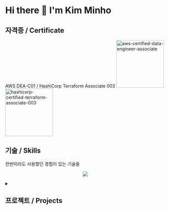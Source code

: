 # Hi there 👋 I'm Kim Minho

## 자격증 / Certificate
AWS DEA-C01 / HashiCorp Terraform Associate 003
<img width="150" height="auto" alt="aws-certified-data-engineer-associate" src="https://github.com/user-attachments/assets/36163081-9f97-461a-9f72-d27f896fcdb3" />
<img width="150" height="auto" alt="hashicorp-certified-terraform-associate-003" src="https://github.com/user-attachments/assets/771c2bcf-0001-4af9-bc04-dc473f02ad83" />
  
## 기술 / Skills
한번이라도 사용했던 경험이 있는 기술들
<p align="center">
  <a href="https://skillicons.dev">
    <img src="https://skillicons.dev/icons?i=aws,kubernetes,docker,terraform,linux,gcp,visualstudio,vscode,git,windows,notion" />
  </a>
</p>
<details>
  <summary><h2>프로젝트 / Projects</h2></summary>
    ### 1. Linux
    Document: \
    Skills : \
    Descripstion : \
    Role : 
    
    
    ### 2. Network
    Document: \
    Skills : \
    Descripstion : \
    Role :
    
    ### 3. Kubernetes
    Document: \
    Skills : \
    Descripstion : \
    Role :
    
    ### 4. Server Virtualization
    Document: \
    Skills : \
    Descripstion : \
    Role :
    
    ### 5. AWS
    Document: \
    Skills : \
    Descripstion : \
    Role :
    
    ### 6. Terraform
    Document: \
    Skills : \
    Descripstion : \
    Role :

</details>


